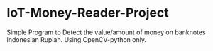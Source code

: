 # IoT-Money-Reader-Project
Simple Program to Detect the value/amount of money on banknotes Indonesian Rupiah. Using OpenCV-python only.
